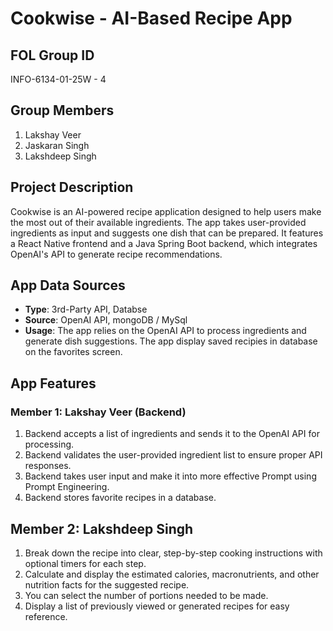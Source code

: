 # Cookwise - AI-Based Recipe App

## FOL Group ID
INFO-6134-01-25W - 4

## Group Members
1. Lakshay Veer
2. Jaskaran Singh
3. Lakshdeep Singh

## Project Description
Cookwise is an AI-powered recipe application designed to help users make the most out of their available ingredients. The app takes user-provided ingredients as input and suggests one dish that can be prepared. It features a React Native frontend and a Java Spring Boot backend, which integrates OpenAI's API to generate recipe recommendations.



## App Data Sources
- **Type**: 3rd-Party API, Databse
- **Source**: OpenAI API, mongoDB / MySql
- **Usage**: The app relies on the OpenAI API to process ingredients and generate dish suggestions. The app display saved recipies in database on the favorites screen.

## App Features
### Member 1: Lakshay Veer (Backend)
1. Backend accepts a list of ingredients and sends it to the OpenAI API for processing.
2. Backend validates the user-provided ingredient list to ensure proper API responses.
3. Backend takes user input and make it into more effective Prompt using Prompt Engineering.
4. Backend stores favorite recipes in a database.

## Member 2: Lakshdeep Singh
1. Break down the recipe into clear, step-by-step cooking instructions with optional timers for each step.
2. Calculate and display the estimated calories, macronutrients, and other nutrition facts for the suggested recipe.
3. You can select the number of portions needed to be made.
4. Display a list of previously viewed or generated recipes for easy reference.
